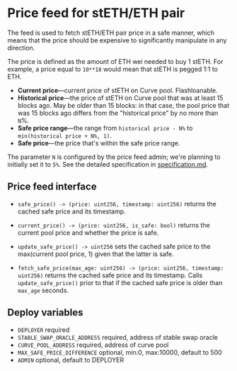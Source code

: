 # Price feed for stETH/ETH pair

The feed is used to fetch stETH/ETH pair price in a safe manner, which means that the price
should be expensive to significantly manipulate in any direction.

The price is defined as the amount of ETH wei needed to buy 1 stETH. For example, a price equal
to `10**18` would mean that stETH is pegged 1:1 to ETH.

* **Current price**—current price of stETH on Curve pool. Flashloanable.
* **Historical price**—the price of stETH on Curve pool that was at least 15 blocks ago. May be older than 15 blocks: in that case, the pool price that was 15 blocks ago differs from the "historical price" by no more than `N`%.
* **Safe price range**—the range from `historical price - N%` to `min(historical price + N%, 1)`.
* **Safe price**—the price that's within the safe price range.

The parameter `N` is configured by the price feed admin; we're planning to initially set it to `5%`. See the detailed specification in [specification.md](./specification.md).


## Price feed interface

* `safe_price() -> (price: uint256, timestamp: uint256)` returns the cached safe price
  and its timestamp.

* `current_price() -> (price: uint256, is_safe: bool)` returns the current pool price and whether
  the price is safe.

* `update_safe_price() -> uint256` sets the cached safe price to the max(current pool price, 1)
  given that the latter is safe.

* `fetch_safe_price(max_age: uint256) -> (price: uint256, timestamp: uint256)` returns the cached
  safe price and its timestamp. Calls `update_safe_price()` prior to that if the cached safe
  price is older than `max_age` seconds.


## Deploy variables

* `DEPLOYER` required
* `STABLE_SWAP_ORACLE_ADDRESS` required, address of stable swap oracle
* `CURVE_POOL_ADDRESS` required, address of curve pool
* `MAX_SAFE_PRICE_DIFFERENCE` optional, min:0, max:10000, default to 500
* `ADMIN` optional, default to DEPLOYER
